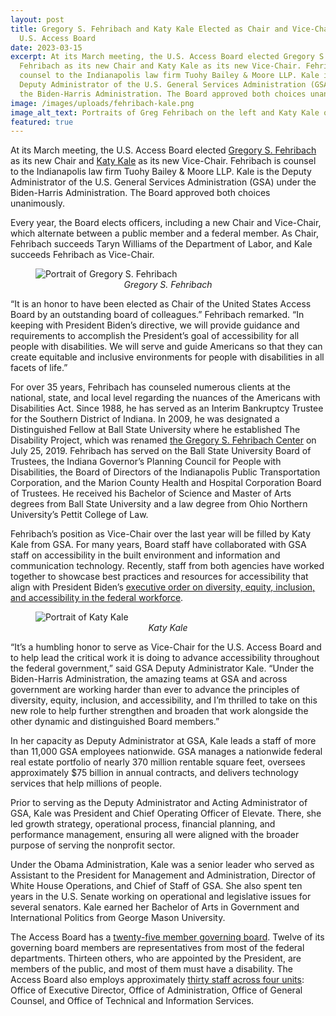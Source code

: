 ```yaml
---
layout: post
title: Gregory S. Fehribach and Katy Kale Elected as Chair and Vice-Chair to
  U.S. Access Board
date: 2023-03-15
excerpt: At its March meeting, the U.S. Access Board elected Gregory S.
  Fehribach as its new Chair and Katy Kale as its new Vice-Chair. Fehribach is
  counsel to the Indianapolis law firm Tuohy Bailey & Moore LLP. Kale is the
  Deputy Administrator of the U.S. General Services Administration (GSA) under
  the Biden-Harris Administration. The Board approved both choices unanimously.
image: /images/uploads/fehribach-kale.png
image_alt_text: Portraits of Greg Fehribach on the left and Katy Kale on the right
featured: true
---
```

At its March meeting, the U.S. Access Board elected [Gregory S. Fehribach](https://www.access-board.gov/about/board-members/gregory-fehribach/) as its new Chair and [Katy Kale](https://www.access-board.gov/about/board-members/federal-gsa/) as its new Vice-Chair. Fehribach is counsel to the Indianapolis law firm Tuohy Bailey & Moore LLP. Kale is the Deputy Administrator of the U.S. General Services Administration (GSA) under the Biden-Harris Administration. The Board approved both choices unanimously.

Every year, the Board elects officers, including a new Chair and Vice-Chair, which alternate between a public member and a federal member. As Chair, Fehribach succeeds Taryn Williams of the Department of Labor, and Kale succeeds Fehribach as Vice-Chair. 

<figure class="img-right">
  <img src="{{ site.baseurl }}/images/uploads/fehribach.png" alt="Portrait of Gregory S. Fehribach" class="center">
  <figcaption style="text-align:center">
    <em>Gregory S. Fehribach</em>
  </figcaption>
</figure>

“It is an honor to have been elected as Chair of the United States Access Board by an outstanding board of colleagues.” Fehribach remarked. “In keeping with President Biden’s directive, we will provide guidance and requirements to accomplish the President’s goal of accessibility for all people with disabilities. We will serve and guide Americans so that they can create equitable and inclusive environments for people with disabilities in all facets of life.” 

For over 35 years, Fehribach has counseled numerous clients at the national, state, and local level regarding the nuances of the Americans with Disabilities Act. Since 1988, he has served as an Interim Bankruptcy Trustee for the Southern District of Indiana. In 2009, he was designated a Distinguished Fellow at Ball State University where he established The Disability Project, which was renamed [the Gregory S. Fehribach Center](https://www.eskenazihealth.edu/programs/Fehribach-Center) on July 25, 2019. Fehribach has served on the Ball State University Board of Trustees, the Indiana Governor’s Planning Council for People with Disabilities, the Board of Directors of the Indianapolis Public Transportation Corporation, and the Marion County Health and Hospital Corporation Board of Trustees. He received his Bachelor of Science and Master of Arts degrees from Ball State University and a law degree from Ohio Northern University’s Pettit College of Law. 

Fehribach’s position as Vice-Chair over the last year will be filled by Katy Kale from GSA. For many years, Board staff have collaborated with GSA staff on accessibility in the built environment and information and communication technology. Recently, staff from both agencies have worked together to showcase best practices and resources for accessibility that align with President Biden’s [executive order on diversity, equity, inclusion, and accessibility in the federal workforce](https://www.whitehouse.gov/briefing-room/presidential-actions/2021/06/25/executive-order-on-diversity-equity-inclusion-and-accessibility-in-the-federal-workforce/). 

<figure class="img-right">
  <img src="{{ site.baseurl }}/images/uploads/katy-kale.png" alt="Portrait of Katy Kale" class="center">
  <figcaption style="text-align:center">
    <em>Katy Kale</em>
  </figcaption>
</figure>

“It’s a humbling honor to serve as Vice-Chair for the U.S. Access Board and to help lead the critical work it is doing to advance accessibility throughout the federal government,” said GSA Deputy Administrator Kale. “Under the Biden-Harris Administration, the amazing teams at GSA and across government are working harder than ever to advance the principles of diversity, equity, inclusion, and accessibility, and I’m thrilled to take on this new role to help further strengthen and broaden that work alongside the other dynamic and distinguished Board members.” 

In her capacity as Deputy Administrator at GSA, Kale leads a staff of more than 11,000 GSA employees nationwide. GSA manages a nationwide federal real estate portfolio of nearly 370 million rentable square feet, oversees approximately $75 billion in annual contracts, and delivers technology services that help millions of people. 

Prior to serving as the Deputy Administrator and Acting Administrator of GSA, Kale was President and Chief Operating Officer of Elevate. There, she led growth strategy, operational process, financial planning, and performance management, ensuring all were aligned with the broader purpose of serving the nonprofit sector. 

Under the Obama Administration, Kale was a senior leader who served as Assistant to the President for Management and Administration, Director of White House Operations, and Chief of Staff of GSA. She also spent ten years in the U.S. Senate working on operational and legislative issues for several senators. Kale earned her Bachelor of Arts in Government and International Politics from George Mason University. 

The Access Board has a [twenty-five member governing board](https://www.access-board.gov/about/board-members/). Twelve of its governing board members are representatives from most of the federal departments. Thirteen others, who are appointed by the President, are members of the public, and most of them must have a disability. The Access Board also employs approximately [thirty staff across four units](https://www.access-board.gov/about/staff/): Office of Executive Director, Office of Administration, Office of General Counsel, and Office of Technical and Information Services.
